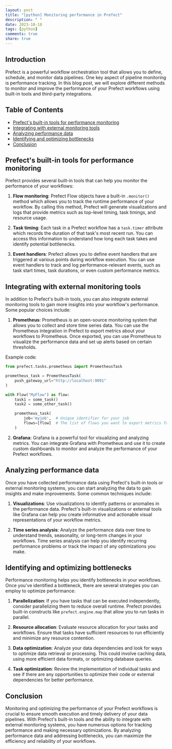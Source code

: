 ```yaml
---
layout: post
title: "[python] Monitoring performance in Prefect"
description: " "
date: 2023-10-18
tags: [python]
comments: true
share: true
---
```


## Introduction
Prefect is a powerful workflow orchestration tool that allows you to define, schedule, and monitor data pipelines. One key aspect of pipeline monitoring is performance tracking. In this blog post, we will explore different methods to monitor and improve the performance of your Prefect workflows using built-in tools and third-party integrations.

## Table of Contents
- [Prefect's built-in tools for performance monitoring](#prefect-built-in-tools-for-performance-monitoring)
- [Integrating with external monitoring tools](#integrating-with-external-monitoring-tools)
- [Analyzing performance data](#analyzing-performance-data)
- [Identifying and optimizing bottlenecks](#identifying-and-optimizing-bottlenecks)
- [Conclusion](#conclusion)

## Prefect's built-in tools for performance monitoring
Prefect provides several built-in tools that can help you monitor the performance of your workflows:

1. **Flow monitoring**: Prefect Flow objects have a built-in `.monitor()` method which allows you to track the runtime performance of your workflow. By calling this method, Prefect will generate visualizations and logs that provide metrics such as top-level timing, task timings, and resource usage.

2. **Task timing**: Each task in a Prefect workflow has a `task.timer` attribute which records the duration of that task's most recent run. You can access this information to understand how long each task takes and identify potential bottlenecks.

3. **Event handlers**: Prefect allows you to define event handlers that are triggered at various points during workflow execution. You can use event handlers to track and log performance-relevant events, such as task start times, task durations, or even custom performance metrics.

## Integrating with external monitoring tools
In addition to Prefect's built-in tools, you can also integrate external monitoring tools to gain more insights into your workflow's performance. Some popular choices include:

1. **Prometheus**: Prometheus is an open-source monitoring system that allows you to collect and store time series data. You can use the Prometheus integration in Prefect to export metrics about your workflows to Prometheus. Once exported, you can use Prometheus to visualize the performance data and set up alerts based on certain thresholds.

Example code:
```python
from prefect.tasks.prometheus import PrometheusTask

prometheus_task = PrometheusTask(
    push_gateway_url="http://localhost:9091"
)

with Flow("MyFlow") as flow:
    task1 = some_task()
    task2 = some_other_task()

    prometheus_task(
        job='myjob',  # Unique identifier for your job
        flows=[flow]  # The list of flows you want to export metrics for
    )
```

2. **Grafana**: Grafana is a powerful tool for visualizing and analyzing metrics. You can integrate Grafana with Prometheus and use it to create custom dashboards to monitor and analyze the performance of your Prefect workflows.

## Analyzing performance data
Once you have collected performance data using Prefect's built-in tools or external monitoring systems, you can start analyzing the data to gain insights and make improvements. Some common techniques include:

1. **Visualizations**: Use visualizations to identify patterns or anomalies in the performance data. Prefect's built-in visualizations or external tools like Grafana can help you create informative and actionable visual representations of your workflow metrics.

2. **Time series analysis**: Analyze the performance data over time to understand trends, seasonality, or long-term changes in your workflows. Time series analysis can help you identify recurring performance problems or track the impact of any optimizations you make.

## Identifying and optimizing bottlenecks
Performance monitoring helps you identify bottlenecks in your workflows. Once you've identified a bottleneck, there are several strategies you can employ to optimize performance:

1. **Parallelization**: If you have tasks that can be executed independently, consider parallelizing them to reduce overall runtime. Prefect provides built-in constructs like `prefect.engine.map` that allow you to run tasks in parallel.

2. **Resource allocation**: Evaluate resource allocation for your tasks and workflows. Ensure that tasks have sufficient resources to run efficiently and minimize any resource contention.

3. **Data optimization**: Analyze your data dependencies and look for ways to optimize data retrieval or processing. This could involve caching data, using more efficient data formats, or optimizing database queries.

4. **Task optimization**: Review the implementation of individual tasks and see if there are any opportunities to optimize their code or external dependencies for better performance.

## Conclusion
Monitoring and optimizing the performance of your Prefect workflows is crucial to ensure smooth execution and timely delivery of your data pipelines. With Prefect's built-in tools and the ability to integrate with external monitoring systems, you have numerous options for tracking performance and making necessary optimizations. By analyzing performance data and addressing bottlenecks, you can maximize the efficiency and reliability of your workflows.